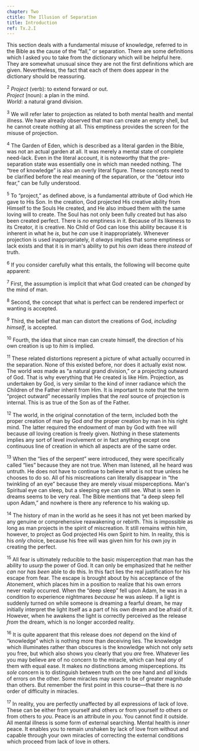 ```yaml
---
chapter: Two
ctitle: The Illusion of Separation
title: Introduction
ref: Tx.2.I
---
```


This section deals with a fundamental misuse of knowledge, referred to
in the Bible as the cause of the “fall,” or separation. There are some
definitions which I asked you to take from the dictionary which will be
helpful here. They are somewhat unusual since they are not the first
definitions which are given. Nevertheless, the fact that each of them
does appear in the dictionary should be reassuring.

<sup>2</sup> *Project* (verb): to extend forward or out.<br/>*Project* (noun): a plan in
the mind.<br/>*World*: a natural grand division.

<sup>3</sup> We will refer later to projection as related to both mental health and
mental illness. We have already observed that man can create an empty
shell, but he cannot create nothing at all. This emptiness provides the
screen for the misuse of projection.

<sup>4</sup> The Garden of Eden, which is described as a literal garden in the
Bible, was not an actual garden at all. It was merely a mental state of
complete need-lack. Even in the literal account, it is noteworthy that
the pre-separation state was essentially one in which man needed
nothing. The “tree of knowledge” is also an overly literal figure. These
concepts need to be clarified before the real meaning of the separation,
or the “detour into fear,” can be fully understood.

<sup>5</sup> To “project,” as defined above, is a fundamental attribute of God
which He gave to His Son. In the creation, God projected His creative
ability from Himself to the Souls He created, and He also imbued them
with the same loving will to create. The Soul has not only been fully
created but has also been created perfect. There is *no* emptiness in it.
Because of its likeness to its Creator, it is creative. No Child of God
can lose this ability because it is inherent in what he *is*, but he *can*
use it inappropriately. Whenever projection is used inappropriately, it
*always* implies that some emptiness or lack exists and that it is in
man's ability to put his *own* ideas there *instead* of truth.

<sup>6</sup> If you consider carefully what this entails, the following will become
quite apparent:

<sup>7</sup> First, the assumption is implicit that what God created can be *changed*
by the mind of man.

<sup>8</sup> Second, the concept that what is perfect can be rendered imperfect or
wanting is accepted.

<sup>9</sup> Third, the belief that man can distort the creations of God, *including
himself*, is accepted.

<sup>10</sup> Fourth, the idea that since man can create himself, the direction of
his own creation is up to *him* is implied.

<sup>11</sup> These related distortions represent a picture of what actually
occurred in the separation. None of this existed before, nor does it
actually exist now. The world *was* made as “a natural grand division,” or
a projecting outward of God. That is why everything that He created is
like Him. Projection, as undertaken by God, is very similar to the kind
of inner radiance which the Children of the Father inherit from Him. It
is important to note that the term “project outward” necessarily implies
that the *real* source of projection is internal. This is as true of the
Son as of the Father.

<sup>12</sup> The world, in the original connotation of the term, included both the
proper creation of man by God *and* the proper creation by man in his
right mind. The latter required the endowment of man by God with free
will because *all* loving creation is freely given. Nothing in these
statements implies any sort of level involvement or in fact anything
except one continuous line of creation in which all aspects are of the
same order.

<sup>13</sup> When the “lies of the serpent” were introduced, they were
specifically called “lies” because they are not true. When man listened,
all he heard was untruth. He does not have to continue to believe what
is not true unless he chooses to do so. All of his miscreations can
literally disappear in “the twinkling of an eye” because they are merely
visual misperceptions. Man's Spiritual eye can sleep, but a sleeping eye
can still see. What is seen in dreams seems to be very real. The Bible
mentions that “a deep sleep fell upon Adam,” and nowhere is there any
reference to his waking up.

<sup>14</sup> The history of man in the world as he sees it has not yet been marked
by any genuine or comprehensive reawakening or rebirth. This is
impossible as long as man projects in the spirit of miscreation. It
still remains within him, however, to project as God projected His own
Spirit to him. In reality, this is his *only* choice, because his free
will was given him for his own joy in creating the perfect.

<sup>15</sup> All fear is ultimately reducible to the basic misperception that man
has the ability to *usurp* the power of God. It can only be emphasized
that he neither *can* nor *has been* able to do this. In this fact lies the
real justification for his escape from fear. The escape is brought about
by his acceptance of the Atonement, which places him in a position to
realize that his own errors never really occurred. When the “deep sleep”
fell upon Adam, he was in a condition to experience nightmares *because*
he was asleep. If a light is suddenly turned on while someone is
dreaming a fearful dream, he may initially interpret the light itself as
a part of his own dream and be afraid of it. However, when he awakens
the light is correctly perceived as the release *from* the dream, which is
no longer accorded reality.

<sup>16</sup> It is quite apparent that this release does *not* depend on the kind of
“knowledge” which is nothing more than deceiving lies. The knowledge
which illuminates rather than obscures is the knowledge which not only
*sets* you free, but which also shows you clearly that you *are* free.
Whatever lies you may believe are of no concern to the miracle, which
can heal *any* of them with equal ease. It makes *no* distinctions among
misperceptions. Its *sole* concern is to distinguish between truth on the
one hand and *all* kinds of errors on the other. Some miracles may *seem* to
be of greater magnitude than others. But remember the first point in
this course—that there is *no* order of difficulty in miracles.

<sup>17</sup> In reality, you are perfectly unaffected by all expressions of lack
of love. These can be either from yourself and others or from yourself
*to* others or from others to *you*. Peace is an attribute in *you*. You
cannot find it outside. All mental illness is some form of external
searching. Mental health is *inner* peace. It enables you to remain
unshaken by lack of love from without and capable through your own
miracles of correcting the external conditions which proceed from lack
of love in others.

